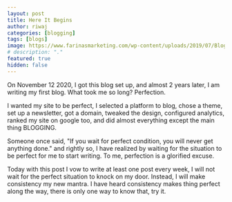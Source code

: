 ```yaml
---
layout: post
title: Here It Begins
author: riwaj
categories: [blogging]
tags: [blogs]
image: https://www.farinasmarketing.com/wp-content/uploads/2019/07/Blogging.png
# description: "."
featured: true
hidden: false
---
```

On November 12 2020, I got this blog set up, and almost 2 years later, I am writing my first blog. What took me so long? Perfection.

I wanted my site to be perfect, I selected a platform to blog, chose a theme, set up a newsletter, got a domain, tweaked the design, configured analytics, ranked my site on google too, and did almost everything except the main thing BLOGGING.

Someone once said, "If you wait for perfect condition, you will never get anything done." and rightly so, I have realized by waiting for the situation to be perfect for me to start writing. To me, perfection is a glorified excuse.

Today with this post I vow to write at least one post every week, I will not wait for the perfect situation to knock on my door. Instead, I will make consistency my new mantra. I have heard consistency makes thing perfect along the way, there is only one way to know that, try it.